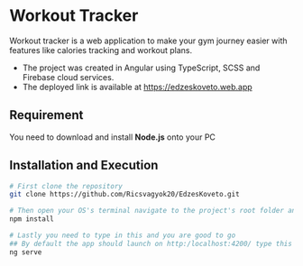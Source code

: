 # Workout Tracker

Workout tracker is a web application to make your gym journey easier with features like calories tracking and workout plans.
- The project was created in Angular using TypeScript, SCSS and Firebase cloud services.
- The deployed link is available at https://edzeskoveto.web.app

## Requirement
You need to download and install **Node.js** onto your PC

## Installation and Execution
```bash
# First clone the repository
git clone https://github.com/Ricsvagyok20/EdzesKoveto.git
```

```bash
# Then open your OS's terminal navigate to the project's root folder and run this code to install the neccessary dependencies
npm install
```

```bash
# Lastly you need to type in this and you are good to go
## By default the app should launch on http:/localhost:4200/ type this into you browser and you are good to go
ng serve
```